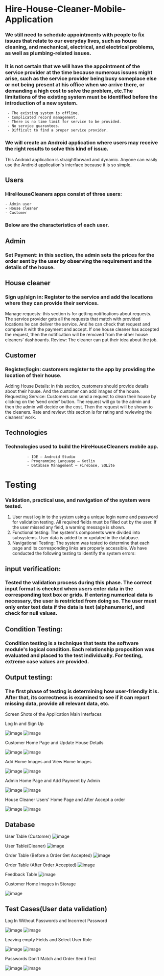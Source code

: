# Hire-House-Cleaner-Mobile-Application


### We still need to schedule appointments with people to fix issues that relate to our everyday lives, such as house cleaning, and mechanical, electrical, and electrical problems, as well as plumbing-related issues.
### It is not certain that we will have the appointment of the service provider at the time because numerous issues might arise, such as the service provider being busy someplace else or not being present at his office when we arrive there, or demanding a high cost to solve the problem, etc.The limitations of the existing system must be identified before the introduction of a new system.
     - The existing system is offline.
     - Complicated record management.
     - There is no time limit for service to be provided.
     - No service guarantees.
     - Difficult to find a proper service provider.

### We will create an Android application where users may receive the right results to solve this kind of issue.
This Android application is straightforward and dynamic. Anyone can easily use the Android application's interface because it is so simple.


## Users
### HireHouseCleaners apps consist of three users:
    - Admin user
    - House cleaner
    - Customer
    
 ### Below are the characteristics of each user.
 
 ## Admin
### Set Payment: in this section, the admin sets the prices for the order sent by the user by observing the requirement and the details of the house.

## House cleaner
### Sign up/sign in: Register to the service and add the locations where they can provide their services.
Manage requests: this section is for getting notifications about requests. The service provider gets all the requests that match with provided locations he can deliver the service. And he can check that request and compare it with the payment and accept. If one house cleaner has accepted the request, then the notification will be removed from the other house cleaners’ dashboards.
Review: The cleaner can put their idea about the job.

## Customer
### Register/login: customers register to the app by providing the location of their house.
Adding House Details: in this section, customers should provide details about their house. And the customer can add images of the house.
Requesting Service: Customers can send a request to clean their house by clicking on the ‘send order’ button. The request will go to the admin and then the admin will decide on the cost. Then the request will be shown to the cleaners.
Rate and review: this section is for rating and reviewing the cleaners’ work.

## Technologies
### Technologies used to build the HireHouseCleaners mobile app.
              - IDE – Android Studio
              - Programming Language – Kotlin
              - Database Management – Firebase, SQLite

# Testing
### Validation, practical use, and navigation of the system were tested.
1. User must log in to the system using a unique login name and password for validation testing. All required fields must be filled out by the user. If the user missed any field, a warning message is shown.
2. Functional testing: The system's components were divided into subsystems. User data is added to or updated in the database.
3. Navigational Testing: The system was tested to determine that each page and its corresponding links are properly accessible.
We have conducted the following testing to identify the system errors:

## input verification:
### Tested the validation process during this phase. The correct input format is checked when users enter data in the corresponding text box or grids. If entering numerical data is necessary, the user is restricted from doing so. The user must only enter text data if the data is text (alphanumeric), and check for null values.
## Condition Testing:
### Condition testing is a technique that tests the software module's logical condition. Each relationship proposition was evaluated and placed to the test individually. For testing, extreme case values are provided.
## Output testing: 
### The first phase of testing is determining how user-friendly it is. After that, its correctness is examined to see if it can report missing data, provide all relevant data, etc.


Screen Shots of the Application
Main Interfaces

Log In and Sign Up

![image](https://user-images.githubusercontent.com/73273550/201736026-45f7ff4d-c075-42ae-958f-b0ad6342140f.png)    ![image](https://user-images.githubusercontent.com/73273550/201736067-46aedde1-0b4a-42c2-9a0d-dae0e9ecfb14.png)





Customer Home Page	and 			                                                          		Update House Details

![image](https://user-images.githubusercontent.com/73273550/201736448-36409a9e-ed45-4ef2-b5a6-00972a356bd4.png)    ![image](https://user-images.githubusercontent.com/73273550/201736513-9644fda0-0cb1-4c58-8dbd-863ae53e2398.png)





Add Home Images	 and                  View Home Images


![image](https://user-images.githubusercontent.com/73273550/201736586-5ac43174-480c-4553-b2e3-e3bbf0b002ee.png)    ![image](https://user-images.githubusercontent.com/73273550/201736615-084d1c7e-7441-4d07-8a7e-cd298d20491c.png)



Admin Home Page	   and                 Add Payment by Admin

![image](https://user-images.githubusercontent.com/73273550/201736704-2d5fe7d0-6819-4974-867c-54a6cbe4f338.png)     ![image](https://user-images.githubusercontent.com/73273550/201736747-eba5f89b-07ba-4c5e-8ee4-ad4d2367b5b8.png)





House Cleaner Users’ Home Page	and After Accept a order

![image](https://user-images.githubusercontent.com/73273550/201736825-653e99e2-2c6c-4430-949b-d8d2f262566c.png)      ![image](https://user-images.githubusercontent.com/73273550/201736850-27111d55-f4a1-4b66-b46e-5834e051bbdd.png)




## Database
User Table (Customer)
![image](https://user-images.githubusercontent.com/73273550/201736942-53eab73e-8a79-4eb1-80b8-bb35e1439635.png)


User Table(Cleaner)
![image](https://user-images.githubusercontent.com/73273550/201736964-905cbf68-ef87-47c9-bcfd-0c689651d000.png)


Order Table (Before a Order Get Accepted)
![image](https://user-images.githubusercontent.com/73273550/201736993-ed4bc166-2074-4e98-ae98-499bd35b9b1b.png)


Order Table (After Order Accepted)
![image](https://user-images.githubusercontent.com/73273550/201737031-9b261ceb-f291-4b77-a5d8-f6f10ae01b13.png)



Feedback Table
![image](https://user-images.githubusercontent.com/73273550/201737062-87e4fc12-146b-4b8e-a55b-786c1a6fe8b6.png)


Customer Home Images in Storage 

![image](https://user-images.githubusercontent.com/73273550/201737120-cfc35101-133e-4b1d-ba4e-2ad6436787eb.png)






## Test Cases(User data validation)
Log In Without Passwords	         and         Incorrect Password

![image](https://user-images.githubusercontent.com/73273550/201737262-b9db9269-e60b-4395-b285-f9a5833c6f56.png)    ![image](https://user-images.githubusercontent.com/73273550/201737298-47790ba0-cedb-4b0a-862e-b84fab3ae9dd.png)




Leaving empty Fields	and Select User Role

![image](https://user-images.githubusercontent.com/73273550/201737343-78822045-bf02-4ae6-bd79-cb466f1de7fe.png)     ![image](https://user-images.githubusercontent.com/73273550/201737372-ea5d7ef6-bc5f-47e0-a1dc-a5cde5c9af6b.png)


Passwords Don’t Match	       and               Order Send Test


![image](https://user-images.githubusercontent.com/73273550/201737416-a65d67f9-3fec-4908-9adb-d2858da7451c.png)      ![image](https://user-images.githubusercontent.com/73273550/201737428-ec01f8ec-d487-4886-b19d-c356bd5bf920.png)


























